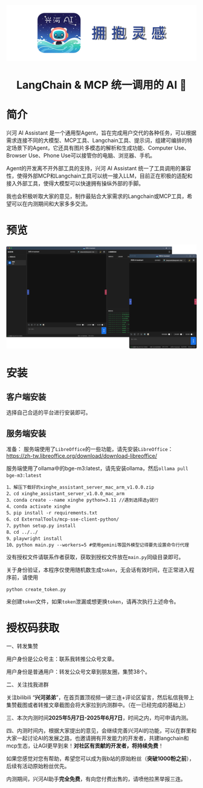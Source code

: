 <picture>
  <source media="(prefers-color-scheme: light)" srcset="标题.png">
  <img alt="" src="标题.png"  width="full">
</picture>
<h1 align="center">LangChain & MCP 统一调用的 AI 🤖</h1>



# 简介

兴河 AI Assistant 是一个通用型Agent，旨在完成用户交代的各种任务，可以根据需求连接不同的大模型、MCP工具、Langchain工具、提示词，组建可编排的特定场景下的Agent，它还具有图片多模态的解析和生成功能、Computer Use、Browser Use、Phone Use可以接管你的电脑、浏览器、手机。
    
Agent的开发离不开外部工具的支持，兴河 AI Assistant 统一了工具调用的兼容性，使得外部MCP和Langchain工具可以统一接入LLM，目前正在积极的适配和接入外部工具，使得大模型可以快速拥有操纵外部的手脚。
    
我也会积极听取大家的意见，制作最贴合大家需求的Langchain或MCP工具，希望可以在内测期间和大家多多交流。


# 预览

<picture>
  <source media="(prefers-color-scheme: light)" srcset="组合.png">
  <img alt="" src="组合.png"  width="full">
</picture>

# 安装
## 客户端安装
选择自己合适的平台进行安装即可。
## 服务端安装
准备：
服务端使用了`LibreOffice`的一些功能，请先安装`LibreOffice`：https://zh-tw.libreoffice.org/download/download-libreoffice/

服务端使用了ollama中的bge-m3:latest，请先安装ollama，然后`ollama pull bge-m3:latest`
```shell
1、解压下载好的xinghe_assistant_server_mac_arm_v1.0.0.zip
2、cd xinghe_assistant_server_v1.0.0_mac_arm
3、conda create --name xinghe python=3.11 //遇到选择选y就行
4、conda activate xinghe
5、pip install -r requirements.txt
6、cd ExternalTools/mcp-sse-client-python/
7、python setup.py install
8、cd ../../
9、playwright install
10、python main.py --workers=5 #使用gemini等国外模型记得要先设置命令行代理
```

没有授权文件请联系作者获取，获取到授权文件放在`main.py`同级目录即可。

关于身份验证，本程序仅使用随机数生成`token`，无会话有效时间，在正常进入程序前，请使用
```
python create_token.py
```
来创建`token`文件，如果`token`泄漏或想更换`token`，请再次执行上述命令。


# 授权码获取

一、转发集赞

用户身份是公众号主：联系我转推公众号文章。

用户身份是普通用户：转发公众号文章到朋友圈，集赞38个。



二、关注找我进群

关注bilibili “**兴河弟弟**”，在首页置顶视频一键三连+评论区留言，然后私信我带上集赞截图或者转推文章截图会将大家拉到内测群中。（在一已经完成的基础上）


三、本次内测时间**2025年5月7日-2025年6月7日**，时间之内，均可申请内测。


四、内测时间内，根据大家提出的意见，会继续完善兴河AI的功能，可以在群里和大家一起讨论AI的发展之路，也邀请拥有开发能力的开发者，共建langchain和mcp生态，让AGI更早到来！**对社区有贡献的开发者，将持续免费**！


如果您感觉对您有帮助，希望您可以成为我b站的原始粉丝（**突破1000粉之前**），后续有活动原始粉丝优先。


内测期间，兴河AI助手**完全免费**，有向您付费出售的，请喷他拉黑举报三连。
